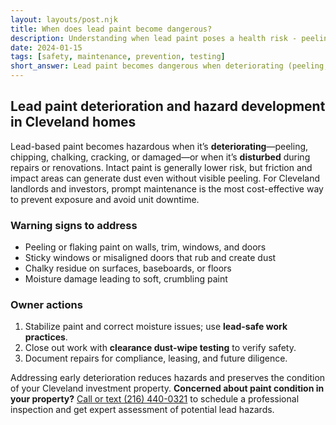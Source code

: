 ```yaml
---
layout: layouts/post.njk
title: When does lead paint become dangerous?
description: Understanding when lead paint poses a health risk - peeling, chipping, cracking, and other deterioration signs
date: 2024-01-15
tags: [safety, maintenance, prevention, testing]
short_answer: Lead paint becomes dangerous when deteriorating (peeling, chipping, chalking, cracking, damaged, or damp). Good condition paint usually isn't hazardous unless disturbed.
---
```

<h2>Lead paint deterioration and hazard development in Cleveland homes</h2>
<p>Lead-based paint becomes hazardous when it’s <strong>deteriorating</strong>—peeling, chipping, chalking, cracking, or damaged—or when it’s <strong>disturbed</strong> during repairs or renovations. Intact paint is generally lower risk, but friction and impact areas can generate dust even without visible peeling. For Cleveland landlords and investors, prompt maintenance is the most cost-effective way to prevent exposure and avoid unit downtime.</p>
<h3>Warning signs to address</h3>
<ul>
  <li>Peeling or flaking paint on walls, trim, windows, and doors</li>
  <li>Sticky windows or misaligned doors that rub and create dust</li>
  <li>Chalky residue on surfaces, baseboards, or floors</li>
  <li>Moisture damage leading to soft, crumbling paint</li>
</ul>
<h3>Owner actions</h3>
<ol>
  <li>Stabilize paint and correct moisture issues; use <strong>lead-safe work practices</strong>.</li>
  <li>Close out work with <strong>clearance dust-wipe testing</strong> to verify safety.</li>
  <li>Document repairs for compliance, leasing, and future diligence.</li>
</ol>
<p>Addressing early deterioration reduces hazards and preserves the condition of your Cleveland investment property. <strong>Concerned about paint condition in your property?</strong> <a href="tel:2164400321" class="text-blue-600 hover:text-blue-800">Call or text (216) 440-0321</a> to schedule a professional inspection and get expert assessment of potential lead hazards.</p>
